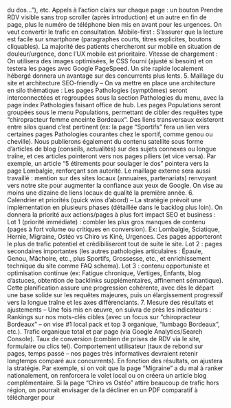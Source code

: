du dos…”), etc. Appels à l’action clairs sur chaque page : un bouton Prendre RDV visible sans trop scroller (après introduction) et un autre en fin de page, plus le numéro de téléphone bien mis en avant pour les urgences. On veut convertir le trafic en consultation. Mobile-first : S’assurer que la lecture est facile sur smartphone (paragraphes courts, titres explicites, boutons cliquables). La majorité des patients chercheront sur mobile en situation de douleur/urgence, donc l’UX mobile est prioritaire. Vitesse de chargement : On utilisera des images optimisées, le CSS fourni (ajusté si besoin) et on testera les pages avec Google PageSpeed. Un site rapide localement hébergé donnera un avantage sur des concurrents plus lents. 5. Maillage du site et architecture SEO-friendly – On va mettre en place une architecture en silo thématique : Les pages Pathologies (symptômes) seront interconnectées et regroupées sous la section Pathologies du menu, avec la page index Pathologies faisant office de hub. Les pages Populations seront groupées sous le menu Populations, permettant de cibler des requêtes type “chiropracteur femme enceinte Bordeaux”. Des liens transversaux existeront entre silos quand c’est pertinent (ex: la page “Sportifs” fera un lien vers certaines pages Pathologies courantes chez le sportif, comme genou ou cheville). Nous publierons également du contenu satellite sous forme d’articles de blog (conseils, actualités) sur des sujets connexes ou longue traîne, et ces articles pointeront vers nos pages piliers (et vice versa). Par exemple, un article “5 étirements pour soulager le dos” pointera vers la page Lombalgie, renforçant son autorité. Le maillage externe sera aussi travaillé : mention sur des sites locaux (annuaires, partenariats) renvoyant vers notre site pour augmenter la confiance aux yeux de Google. On vise au moins une dizaine de liens locaux de qualité la première année. 6. Calendrier et priorités (quick wins d’abord) – La stratégie prévoit une implémentation en plusieurs phases (détaillée dans le backlog plus loin). On donnera la priorité aux actions/pages à plus fort impact SEO et business : Lot 1 (priorité immédiate) : combler les plus gros manques de contenu (pages à fort volume ou critiques en conversion). Ex: Lombalgie, Sciatique, Hernie, Migraine, Ostéo vs Chiro vs Kiné, Urgences. Ces pages apporteront le plus de trafic potentiel et crédibiliseront tout de suite le site. Lot 2 : pages secondaires importantes (les autres pathologies articulaires : Épaule, Genou, Mâchoire, etc., plus Sportifs, Grossesse, etc., et enrichissement technique du site comme FAQ schema). Lot 3 : contenu opportuniste et optimisation continue (ex: Fatigue chronique, Vertiges, Enfants, blog d’astuces, obtention de backlinks supplémentaires, affinement sémantique). Cette planification assure une progression cohérente, avec dès le départ une base solide sur les requêtes majeures, puis un élargissement progressif vers la longue traîne et les axes différenciants. 7. Mesure des résultats et ajustements – Une fois mis en œuvre, on suivra de près les indicateurs : Rankings sur nos mots-clés cibles (avec un focus sur “chiropracteur Bordeaux” – on vise #1 local pack et top 3 organique, “lumbago Bordeaux”, etc.). Trafic organique total et par page (via Google Analytics/Search Console). Taux de conversion (combien de prises de RDV via le site, formulaire ou clics tel). Comportement utilisateur (taux de rebond sur pages, temps passé – nos pages très informatives devraient retenir longtemps comparé aux concurrents). En fonction des résultats, on ajustera la stratégie. Par exemple, si on voit que la page “Migraine” a du mal à ranker nationalement, on renforcera le volet local ou on créera un article blog complémentaire. Si la page “Chiro vs Ostéo” attire beaucoup de trafic hors région, on pourrait envisager de la décliner en un PDF comparatif à télécharger pour